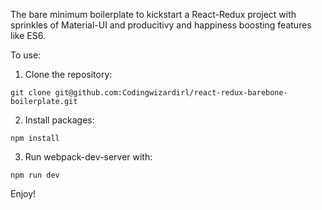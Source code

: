 The bare minimum boilerplate to kickstart a React-Redux project  with sprinkles of Material-UI and producitivy and happiness boosting features like ES6.
 
 To use:
  1. Clone the repository:
 
   `git clone git@github.com:Codingwizardirl/react-redux-barebone-boilerplate.git`

  2. Install packages:
 
   `npm install`

  3. Run webpack-dev-server with:
 
   `npm run dev`

 Enjoy!
